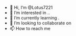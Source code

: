 - 👋 Hi, I’m @Lotus7221
- 👀 I’m interested in ..
- 🌱 I’m currently learning .
- 💞️ I’m looking to collaborate on 
- 📫 How to reach me 



